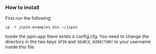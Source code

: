 ### How to install
First run the following:
```
cp -r jspin-examples bin ~/jspin
```

Inside the jspin.app there exists a config.cfg.
You need to change the directory in the two keys `SPIN` and `SOURCE_DIRECTORY` to your username inside this file.
